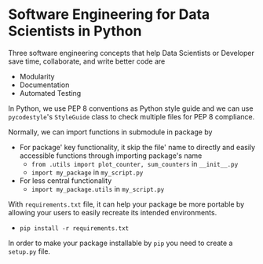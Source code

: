 # Software Engineering for Data Scientists in Python

Three software engineering concepts that help Data Scientists or Developer save time, collaborate, and write better code are 
- Modularity
- Documentation
- Automated Testing

In Python, we use PEP 8 conventions as Python style guide and we can use `pycodestyle`'s `StyleGuide` class to check multiple files for PEP 8 compliance.

Normally, we can import functions in submodule in package by
- For package' key functionality, it skip the file' name to directly and easily accessible functions through importing package's name
  - `from .utils import plot_counter, sum_counters` in `__init__.py`
  - `import my_package` in `my_script.py`
- For less central functionality
  - `import my_package.utils` in `my_script.py`

With `requirements.txt` file, it can help your package be more portable by allowing your users to easily recreate its intended environments.
- `pip install -r requirements.txt`

In order to make your package installable by `pip` you need to create a `setup.py` file.
